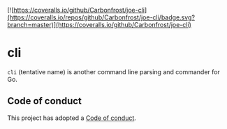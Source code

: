 <!--
    Copyright 2021, 2025 The Joe-cli Authors. All rights reserved.
    Use of this source code is governed by a BSD-style
    license that can be found in the LICENSE file.
-->

[![https://coveralls.io/github/Carbonfrost/joe-cli](https://coveralls.io/repos/github/Carbonfrost/joe-cli/badge.svg?branch=master)](https://coveralls.io/github/Carbonfrost/joe-cli)

# cli

`cli` (tentative name) is another command line parsing and commander for Go.

## Code of conduct

This project has adopted a [Code of conduct](.github/CODE_OF_CONDUCT.md).